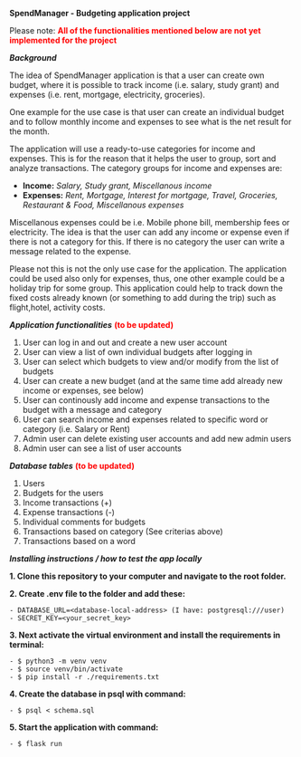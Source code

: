 **SpendManager - Budgeting application project**

Please note:  **<span style="color: red;">All of the functionalities mentioned below are not yet implemented for the project</span>**


***Background***

The idea of SpendManager application is that a user can create own budget, where it is possible to track income (i.e. salary, study grant) and expenses (i.e. rent, mortgage, electricity, groceries).

One example for the use case is that user can create an individual budget and to follow monthly income and expenses to see what is the net result for the month. 

The application will use a ready-to-use categories for income and expenses. This is for the reason that it helps the user to group, sort and analyze transactions. The category groups for income and expenses are:

- **Income:** *Salary, Study grant, Miscellanous income*
- **Expenses:** *Rent, Mortgage, Interest for mortgage, Travel, Groceries, Restaurant & Food,  Miscellanous expenses*

Miscellanous expenses could be i.e. Mobile phone bill, membership fees or electricity. The idea is that the user can add any income or expense even if there is not a category for this. 
If there is no category the user can write a message related to the expense.

Please not this is not the only use case for the application. The application could be used also only for expenses, thus, one other example could be a holiday trip for some group. This application could help to track down the fixed costs already known (or something to add during the trip) such as flight,hotel, activity costs.

***Application functionalities*** **<span style="color: red;"> (to be updated)</span>** 

1. User can log in and out and create a new user account
2. User can view a list of own individual budgets after logging in
3. User can select which budgets to view and/or modify from the list of budgets
4. User can create a new budget (and at the same time add already new income or expenses, see below)
5. User can continously add income and expense transactions to the budget with a message and category
6. User can search income and expenses related to specific word or category (i.e. Salary or Rent)
7. Admin user can delete existing user accounts and add new admin users
8. Admin user can see a list of user accounts

***Database tables*** **<span style="color: red;"> (to be updated)</span>**
1. Users
2. Budgets for the users
3. Income transactions (+)
4. Expense transactions (-)
5. Individual comments for budgets
6. Transactions based on category (See criterias above)
7. Transactions based on a word

***Installing instructions / how to test the app locally***

**1. Clone this repository to your computer and navigate to the root folder.**

**2. Create .env file to the folder and add these:**

    - DATABASE_URL=<database-local-address> (I have: postgresql:///user)
    - SECRET_KEY=<your_secret_key>
  
**3. Next activate the virtual environment and install the requirements in terminal:**
  
    - $ python3 -m venv venv
    - $ source venv/bin/activate
    - $ pip install -r ./requirements.txt
   
**4. Create the database in psql with command:**

    - $ psql < schema.sql
  
**5. Start the application with command:**

    - $ flask run
